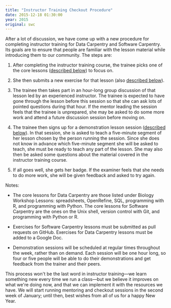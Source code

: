 ```yaml
---
title: "Instructor Training Checkout Procedure"
date: 2015-12-18 01:30:00
year: 2015
original: swc
---
```

<p>
  After a lot of discussion,
  we have come up with a new procedure for completing instructor training
  for Data Carpentry and Software Carpentry.
  Its goals are to ensure that people are familiar with the lesson material
  while introducing them to our community.
  The steps are:
</p>
<ol>
  <li>
    <p>
      After completing the instructor training course,
      the trainee picks one of the core lessons (<a href="#lessons">described below</a>) to focus on.
    </p>
  </li>
  <li>
    <p>
      She then submits a new exercise for that lesson (also <a href="#submit">described below</a>).
    </p>
  </li>
  <li>
    <p>
      The trainee then takes part in an hour-long group discussion of that lesson
      led by an experienced instructor.
      The trainee is expected to have gone through the lesson before this session
      so that she can ask lots of pointed questions during that hour.
      If the mentor leading the session feels that the trainee is unprepared,
      she may be asked to do some more work and attend a future discussion session before moving on.
    </p>
  </li>
  <li>
    <p>
      The trainee then signs up for a demonstration lesson session (<a href="#demo">described below</a>).
      In that session,
      she is asked to teach a five-minute segment of her lesson
      chosen by the person running the session.
      Since she does not know in advance which five-minute segment she will be asked to teach,
      she must be ready to teach any part of the lesson.
      She may also then be asked some questions about the material covered in the instructor training course.
    </p>
  </li>
  <li>
    <p>
      If all goes well,
      she gets her badge.
      If the examiner feels that she needs to do more work,
      she will be given feedback and asked to try again.
    </p>
  </li>
</ol>
<p>
  Notes:
</p>
<ul>
  <li id="lessons">
    <p>
      The core lessons for Data Carpentry are those listed under
      Biology Workshop Lessons:
      spreadsheets,
      OpenRefine,
      SQL,
      programming with R,
      and programming with Python.
      The core lessons for Software Carpentry are the ones on
      the Unix shell,
      version control with Git,
      and programming with Python
      or R.
    </p>
  </li>
  <li id="submit">
    <p>
      Exercises for Software Carpentry lessons must be submitted as pull requests on GitHub.
      Exercises for Data Carpentry lessons must be added to a Google Doc.
    </p>
  </li>
  <li id="demo">
    <p>
      Demonstration sessions will be scheduled at regular times throughout the week,
      rather than on demand.
      Each session will be one hour long,
      so four or five people will be able to do their demonstrations and get feedback
      from the trainer and their peers.
    </p>
  </li>
</ul>
<p>
  This process won't be the last word in instructor training&mdash;we
  learn something new
  every time we run a class&mdash;but we believe it improves on what we're doing now,
  and that we can implement it with the resources we have.
  We will start running mentoring and checkout sessions in the second week of January;
  until then,
  best wishes from all of us for a happy New Year.
</p>
